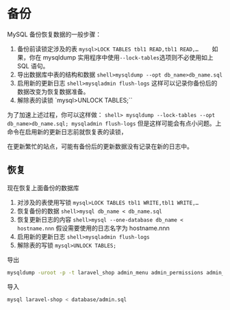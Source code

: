 # 备份

MySQL 备份恢复数据的一般步骤：

1. 备份前读锁定涉及的表
   `mysql>LOCK TABLES tbl1 READ,tbl1 READ,…`
   　　如果，你在 mysqldump 实用程序中使用`--lock-tables`选项则不必使用如上 SQL 语句。
2. 导出数据库中表的结构和数据
   `shell>mysqldump --opt db_name>db_name.sql`
3. 启用新的更新日志
   `shell>mysqladmin flush-logs`
   这样可以记录你备份后的数据改变为恢复数据准备。
4. 解除表的读锁
   `mysql>UNLOCK TABLES;``

为了加速上述过程，你可以这样做：
`shell> mysqldump --lock-tables --opt db_name>db_name.sql; mysqladmin flush-logs`
但是这样可能会有点小问题。上命令在启用新的更新日志前就恢复表的读锁，

在更新繁忙的站点，可能有备份后的更新数据没有记录在新的日志中。

## 恢复

现在恢复上面备份的数据库

1. 对涉及的表使用写锁
   `mysql>LOCK TABLES tbl1 WRITE,tbl1 WRITE,…`
2. 恢复备份的数据
   `shell>mysql db_name < db_name.sql`
3. 恢复更新日志的内容
   `shell>mysql --one-database db_name < hostname.nnn`
   假设需要使用的日志名字为 hostname.nnn
4. 启用新的更新日志
   `shell>mysqladmin flush-logs`
5. 解除表的写锁
   `mysql>UNLOCK TABLES;`

导出

```bash
mysqldump -uroot -p -t laravel_shop admin_menu admin_permissions admin_role_menu admin_role_permissions admin_role_users admin_roles admin_user_permissions admin_users > database/admin.sql
```

导入

```bash
mysql laravel-shop < database/admin.sql
```
